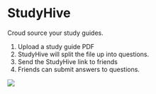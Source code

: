 # StudyHive

Croud source your study guides.

1. Upload a study guide PDF
2. StudyHive will split the file up into questions.
3. Send the StudyHive link to friends
4. Friends can submit answers to questions.

<img src="https://i.imgur.com/DCog73v.png" />
